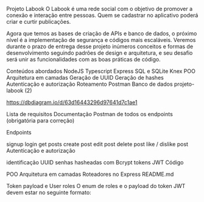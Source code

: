 Projeto Labook
O Labook é uma rede social com o objetivo de promover a conexão e interação entre pessoas. Quem se cadastrar no aplicativo poderá criar e curtir publicações.

Agora que temos as bases de criação de APIs e banco de dados, o próximo nível é a implementação de segurança e códigos mais escaláveis. Veremos durante o prazo de entrega desse projeto inúmeros conceitos e formas de desenvolvimento seguindo padrões de design e arquitetura, e seu desafio será unir as funcionalidades com as boas práticas de código.

Conteúdos abordados
NodeJS
Typescript
Express
SQL e SQLite
Knex
POO
Arquitetura em camadas
Geração de UUID
Geração de hashes
Autenticação e autorização
Roteamento
Postman
Banco de dados
projeto-labook (2)

https://dbdiagram.io/d/63d16443296d97641d7c1ae1

Lista de requisitos
Documentação Postman de todos os endpoints (obrigatória para correção)

Endpoints

 signup
 login
 get posts
 create post
 edit post
 delete post
 like / dislike post
Autenticação e autorização

 identificação UUID
 senhas hasheadas com Bcrypt
 tokens JWT
Código

 POO
 Arquitetura em camadas
 Roteadores no Express
README.md

Token payload e User roles
O enum de roles e o payload do token JWT devem estar no seguinte formato:
